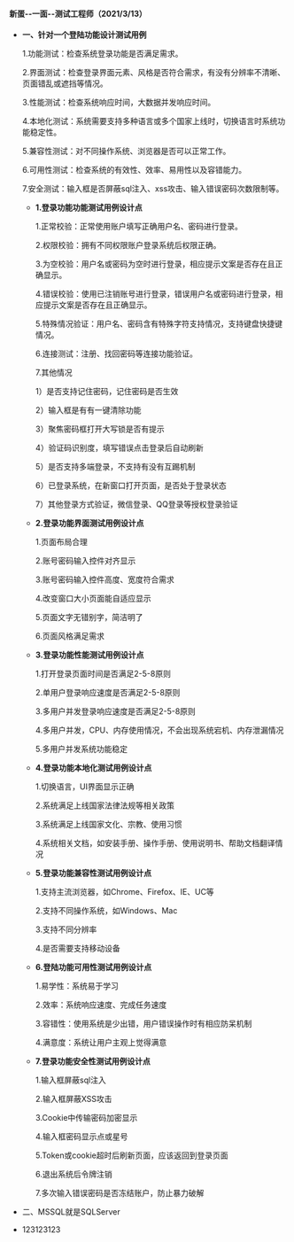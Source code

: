 #### 新蛋--一面--测试工程师（2021/3/13）

- **一、针对一个登陆功能设计测试用例**

  1.功能测试：检查系统登录功能是否满足需求。

  2.界面测试：检查登录界面元素、风格是否符合需求，有没有分辨率不清晰、页面错乱或遮挡等情况。

  3.性能测试：检查系统响应时间，大数据并发响应时间。

  4.本地化测试：系统需要支持多种语言或多个国家上线时，切换语言时系统功能稳定性。

  5.兼容性测试：对不同操作系统、浏览器是否可以正常工作。

  6.可用性测试：检查系统的有效性、效率、易用性以及容错能力。

  7.安全测试：输入框是否屏蔽sql注入、xss攻击、输入错误密码次数限制等。

  - **1.登录功能功能测试用例设计点**

    1.正常校验：正常使用账户填写正确用户名、密码进行登录。

    2.权限校验：拥有不同权限账户登录系统后权限正确。

    3.为空校验：用户名或密码为空时进行登录，相应提示文案是否存在且正确显示。

    4.错误校验：使用已注销账号进行登录，错误用户名或密码进行登录，相应提示文案是否存在且正确显示。

    5.特殊情况验证：用户名、密码含有特殊字符支持情况，支持键盘快捷键情况。

    6.连接测试：注册、找回密码等连接功能验证。

    7.其他情况

    1）是否支持记住密码，记住密码是否生效

    2）输入框是有有一键清除功能

    3）聚焦密码框打开大写锁是否有提示

    4）验证码识别度，填写错误点击登录后自动刷新

    5）是否支持多端登录，不支持有没有互踢机制

    6）已登录系统，在新窗口打开页面，是否处于登录状态

    7）其他登录方式验证，微信登录、QQ登录等授权登录验证

  - **2.登录功能界面测试用例设计点**

    1.页面布局合理

    2.账号密码输入控件对齐显示

    3.账号密码输入控件高度、宽度符合需求

    4.改变窗口大小页面能自适应显示

    5.页面文字无错别字，简洁明了

    6.页面风格满足需求

  - **3.登录功能性能测试用例设计点**

    1.打开登录页面时间是否满足2-5-8原则

    2.单用户登录响应速度是否满足2-5-8原则

    3.多用户并发登录响应速度是否满足2-5-8原则

    4.多用户并发，CPU、内存使用情况，不会出现系统宕机、内存泄漏情况

    5.多用户并发系统功能稳定

  - **4.登录功能本地化测试用例设计点**

    1.切换语言，UI界面显示正确

    2.系统满足上线国家法律法规等相关政策

    3.系统满足上线国家文化、宗教、使用习惯

    4.系统相关文档，如安装手册、操作手册、使用说明书、帮助文档翻译情况

  - **5.登录功能兼容性测试用例设计点**

    1.支持主流浏览器，如Chrome、Firefox、IE、UC等

    2.支持不同操作系统，如Windows、Mac

    3.支持不同分辨率

    4.是否需要支持移动设备

  - **6.登陆功能可用性测试用例设计点**

    1.易学性：系统易于学习

    2.效率：系统响应速度、完成任务速度

    3.容错性：使用系统是少出错，用户错误操作时有相应防呆机制

    4.满意度：系统让用户主观上觉得满意

  - **7.登录功能安全性测试用例设计点**

    1.输入框屏蔽sql注入

    2.输入框屏蔽XSS攻击

    3.Cookie中传输密码加密显示

    4.输入框密码显示点或星号

    5.Token或cookie超时后刷新页面，应该返回到登录页面

    6.退出系统后令牌注销

    7.多次输入错误密码是否冻结账户，防止暴力破解

- 二、MSSQL就是SQLServer

- 123123123